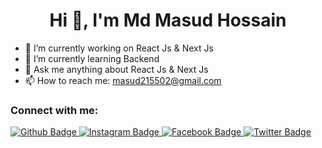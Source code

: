  <h1 align="center">Hi 👋, I'm Md Masud Hossain</h1>

- 🔭 I’m currently working on React Js & Next Js
- 🌱 I’m currently learning Backend
- 💬 Ask me anything about React Js & Next Js 
- 📫 How to reach me: masud215502@gmail.com
  
### Connect with me:
<div id="badges">
  <a href="https://github.com/Masud404">
    <img src="https://img.shields.io/badge/Github-white?style=for-the-badge&logo=Github&logoColor=black" alt="Github Badge"/>
  </a>
   <a href="">
    <img src="https://img.shields.io/badge/Instagram-purple?style=for-the-badge&logo=instagram&logoColor=white" alt="Instagram Badge"/>
  </a>
   <a href="">
    <img src="https://img.shields.io/badge/Facebook-blue?style=for-the-badge&logo=facebook&logoColor=white" alt="Facebook Badge"/>
  </a>
   <a href="">
    <img src="https://img.shields.io/badge/Twitter-blue?style=for-the-badge&logo=twitter&logoColor=white" alt="Twitter Badge"/>
  </a>
</div>
